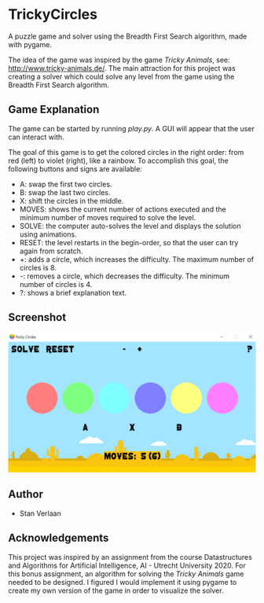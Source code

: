 # TrickyCircles
A puzzle game and solver using the Breadth First Search algorithm, made with pygame.

The idea of the game was inspired by the game *Tricky Animals*, see: http://www.tricky-animals.de/. 
The main attraction for this project was creating a solver which could solve any level from the game using the Breadth First Search algorithm.

## Game Explanation
The game can be started by running *play.py*. A GUI will appear that the user can interact with.

The goal of this game is to get the colored circles in the right order: from red (left) to violet (right), like a rainbow.
To accomplish this goal, the following buttons and signs are available:
* A: swap the first two circles.
* B: swap the last two circles.
* X: shift the circles in the middle.
* MOVES: shows the current number of actions executed and the minimum number of moves required to solve the level.
* SOLVE: the computer auto-solves the level and displays the solution using animations.
* RESET: the level restarts in the begin-order, so that the user can try again from scratch.
* +: adds a circle, which increases the difficulty. The maximum number of circles is 8.
* -: removes a circle, which decreases the difficulty. The minimum number of circles is 4.
* ?: shows a brief explanation text.

## Screenshot
![screenshot](/resources/screenshot.png)

## Author
* Stan Verlaan

## Acknowledgements
This project was inspired by an assignment from the course Datastructures and Algorithms for Artificial Intelligence, AI - Utrecht University 2020.
For this bonus assignment, an algorithm for solving the *Tricky Animals* game needed to be designed. 
I figured I would implement it using pygame to create my own version of the game in order to visualize the solver.
